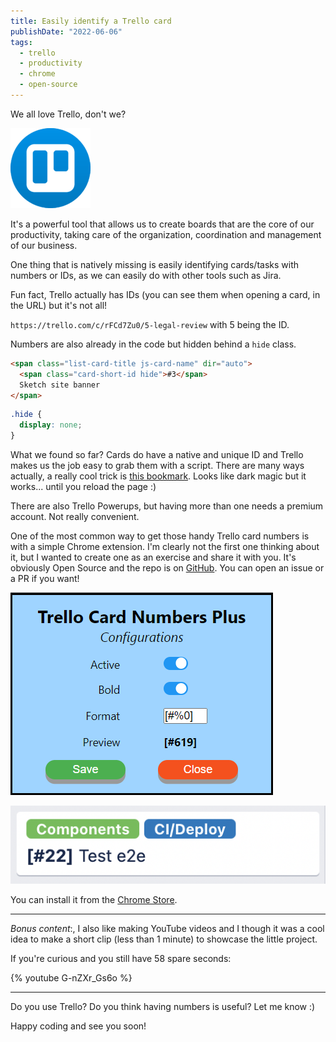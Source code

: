 ```yaml
---
title: Easily identify a Trello card
publishDate: "2022-06-06"
tags:
  - trello
  - productivity
  - chrome
  - open-source
---
```


We all love Trello, don't we?

![Trello Logo](./trello-logo.png)

It's a powerful tool that allows us to create boards that are the core of our productivity, taking care of the organization, coordination and management of our business.

One thing that is natively missing is easily identifying cards/tasks with numbers or IDs, as we can easily do with other tools such as Jira.

Fun fact, Trello actually has IDs (you can see them when opening a card, in the URL) but it's not all!

`https://trello.com/c/rFCd7Zu0/5-legal-review` with 5 being the ID.

Numbers are also already in the code but hidden behind a `hide` class.

```html
<span class="list-card-title js-card-name" dir="auto">
  <span class="card-short-id hide">#3</span>
  Sketch site banner
</span>
```

```css
.hide {
  display: none;
}
```

What we found so far? Cards do have a native and unique ID and Trello makes us the job easy to grab them with a script. There are many ways actually, a really cool trick is [this bookmark](<http://www.trello.org/bookmarklet.html?name=Show+Card+Numbers&desc=Show+card+numbers+on+the+front+of+the+card&js=(function()%7B$(%22.card-short-id%22).removeClass(%22hide%22)%7D)()>).
Looks like dark magic but it works... until you reload the page :)

There are also Trello Powerups, but having more than one needs a premium account. Not really convenient.

One of the most common way to get those handy Trello card numbers is with a simple Chrome extension. I'm clearly not the first one thinking about it, but I wanted to create one as an exercise and share it with you. It's obviously Open Source and the repo is on [GitHub](https://github.com/Balastrong/trello-card-numbers-plus). You can open an issue or a PR if you want!

![Extension Settings](./tcnp-settings.png)

![Card with Number](./tcnp-preview.png)

You can install it from the [Chrome Store](https://chrome.google.com/webstore/detail/trello-card-numbers-plus/ncibjlmfhjcjnphnpphgphbflpdpliei).

---

_Bonus content_:, I also like making YouTube videos and I though it was a cool idea to make a short clip (less than 1 minute) to showcase the little project.

If you're curious and you still have 58 spare seconds:

{% youtube G-nZXr_Gs6o %}

---

Do you use Trello? Do you think having numbers is useful? Let me know :)

Happy coding and see you soon!
